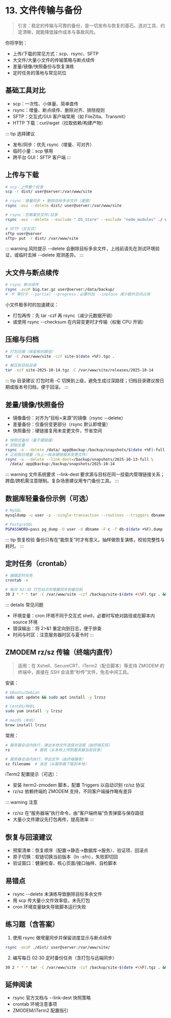 # 13. 文件传输与备份

> 引言：稳定的传输与可靠的备份，是一切发布与恢复的基石。选对工具、约定清晰，就能降低操作成本与事故风险。

你将学到：
- 上传/下载的常见方式：scp、rsync、SFTP
- 大文件/大量小文件的传输策略与断点续传
- 差量/镜像/快照备份与恢复演练
- 定时任务的落地与常见坑位

## 基础工具对比

- scp：一次性、小体量、简单直传
- rsync：增量、断点续传、删除对齐、排除规则
- SFTP：交互式/GUI 客户端常用（如 FileZilla、Transmit）
- HTTP 下载：curl/wget（拉取依赖/构建产物）

::: tip 选择建议
- 发布/同步：优先 rsync（增量、可对齐）
- 临时小量：scp 够用
- 跨平台 GUI：SFTP 客户端
:::

## 上传与下载

```bash
# scp：上传整个目录
scp -r dist/ user@server:/var/www/site

# rsync：增量同步 + 删除目标多余文件（谨慎）
rsync -avz --delete dist/ user@server:/var/www/site

# rsync：忽略某些文件/目录
rsync -avz --delete --exclude ".DS_Store" --exclude "node_modules" ./ user@server:/var/www/app

# SFTP（交互式）
sftp user@server
sftp> put -r dist/ /var/www/site
```

::: warning 风险提示
--delete 会删除目标多余文件，上线前请先在测试环境验证，或临时去掉 --delete 观测差异。
:::

## 大文件与断点续传

```bash
# rsync 断点续传
rsync -avzP big.tar.gz user@server:/data/backup/
# -P 等价于 --partial --progress；必要时加 --inplace 减少额外空间占用
```

小文件极多时的加速建议：
- 打包再传：先 tar -czf 再 rsync（减少元数据开销）
- 或使用 rsync --checksum 在内容变更时才传输（权衡 CPU 开销）

## 压缩与归档

```bash
# 打包压缩（保留相对路径）
tar -C /var/www/site -czf site-$(date +%F).tgz .

# 解压到目标目录
tar -xzf site-2025-10-14.tgz -C /var/www/site/releases/2025-10-14
```

::: tip 目录建议
打包时用 -C 切换到上级，避免生成过深路径；归档目录建议按日期或版本号归档，便于回滚。
:::

## 差量/镜像/快照备份

- 镜像备份：对齐为“目标=来源”的镜像（rsync --delete）
- 差量备份：仅备份变更部分（rsync 默认即增量）
- 快照备份：硬链接复用未变更文件，节省空间

```bash
# 快照式备份（基于硬链接）
# 初始全量
rsync -a --delete /data/ app@backup:/backup/snapshots/$(date +%F)-full
# 之后按日增量（与上一版本硬链接未变更文件）
rsync -a --delete --link-dest=/backup/snapshots/2025-10-13-full \
  /data/ app@backup:/backup/snapshots/2025-10-14
```

::: warning 文件系统要求
--link-dest 要求源与目标在同一挂载内管理链接关系；跨盘/跨机需注意限制。复杂场景建议用专门备份工具。
:::

## 数据库轻量备份示例（可选）

```bash
# MySQL
mysqldump -u user -p --single-transaction --routines --triggers dbname | gzip > db-$(date +%F).sql.gz

# PostgreSQL
PGPASSWORD=pass pg_dump -U user -d dbname -F c -f db-$(date +%F).dump
```

::: tip 恢复校验
备份只有在“能恢复”时才有意义。抽样做恢复演练，校验完整性与耗时。
:::

## 定时任务（crontab）

```bash
# 编辑定时任务
crontab -e

# 每日 02:30 打包站点并增量同步到备份机
30 2 * * * tar -C /var/www/site -czf /backup/site-$(date +\%F).tgz . && rsync -avz /backup/site-*.tgz backup@10.0.0.2:/backup/site/
```

::: details 常见问题
- 环境变量：cron 环境不同于交互式 shell，必要时写绝对路径或在脚本内 source 环境
- 错误输出：将 2>&1 重定向到日志，便于排查
- 时间与时区：注意服务器时区与夏令时
:::

## ZMODEM rz/sz 传输（终端内直传）

> 适用：在 Xshell、SecureCRT、iTerm2（配合脚本）等支持 ZMODEM 的终端中，直接在 SSH 会话里“秒传”文件，免去中间工具。

安装：
```bash
# Ubuntu/Debian
sudo apt update && sudo apt install -y lrzsz

# CentOS/RHEL
sudo yum install -y lrzsz

# macOS（本机）
brew install lrzsz
```

常用：
```bash
# 服务器会话内执行，弹出本地文件选择对话框（由终端实现）
rz           # 接收（从本地上传到服务器当前目录）

# 服务器会话内执行，导出文件（由终端接收）
sz filename  # 发送（从服务器下载到本地）
```

iTerm2 配置提示（可选）：
- 安装 iterm2-zmodem 脚本，配置 Triggers 以自动识别 rz/sz 协议
- rz/sz 依赖终端的 ZMODEM 支持，不同客户端操作略有差异

::: warning 注意
- rz/sz 在“服务器端”执行命令，由“客户端终端”负责弹窗与保存路径
- 大量小文件建议先打包再传，提高效率
:::

## 恢复与回滚建议

- 预案清单：恢复顺序（配置→静态→数据库→服务）、验证项、回滚点
- 原子切换：软链切换当前版本（ln -sfn），失败即切回
- 验证窗口：健康检查、核心页面/接口抽样、自检脚本

## 易错点
- rsync --delete 未演练导致删除目标多余文件
- 用 scp 传大量小文件效率低，未先打包
- cron 环境变量缺失导致脚本运行失败

## 练习题（含答案）
1) 使用 rsync 做增量同步并保留进度显示与断点续传
```bash
rsync -avzP ./dist/ user@server:/var/www/site/
```
2) 编写每日 02:30 定时备份任务（含打包与远端同步）
```bash
30 2 * * * tar -C /var/www/site -czf /backup/site-$(date +\%F).tgz . && rsync -avz /backup/site-*.tgz backup@10.0.0.2:/backup/site/
```

## 延伸阅读
- rsync 官方文档与 --link-dest 快照策略
- crontab 环境注意事项
- ZMODEM/iTerm2 配置指引